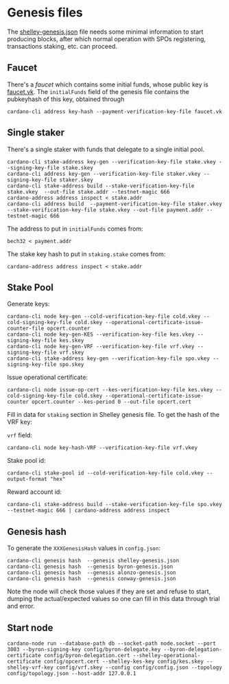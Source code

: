 # Genesis files

The [shelley-genesis.json](shelley-genesis.json) file needs some minimal information to start producing blocks, after which normal operation with SPOs registering, transactions staking, etc. can proceed.

## Faucet

There's a _faucet_ which contains some initial funds, whose public key is [faucet.vk](faucet.vk).
The `initialFunds` field of the genesis file contains the pubkeyhash of this key, obtained through

```
cardano-cli address key-hash --payment-verification-key-file faucet.vk
```

## Single staker

There's a single staker with funds that delegate to a single initial pool.

```
cardano-cli stake-address key-gen --verification-key-file stake.vkey --signing-key-file stake.skey
cardano-cli address key-gen --verification-key-file staker.vkey --signing-key-file staker.skey
cardano-cli stake-address build --stake-verification-key-file stake.vkey  --out-file stake.addr --testnet-magic 666
cardano-address address inspect < stake.addr
cardano-cli address build  --payment-verification-key-file staker.vkey --stake-verification-key-file stake.vkey --out-file payment.addr --testnet-magic 666
```

The address to put in `initialFunds` comes from:

```
bech32 < payment.addr
```

The stake key hash to put in `staking.stake` comes from:

```
cardano-address address inspect < stake.addr
```

## Stake Pool


Generate keys:

```
cardano-cli node key-gen --cold-verification-key-file cold.vkey --cold-signing-key-file cold.skey --operational-certificate-issue-counter-file opcert.counter
cardano-cli node key-gen-KES --verification-key-file kes.vkey --signing-key-file kes.skey
cardano-cli node key-gen-VRF --verification-key-file vrf.vkey --signing-key-file vrf.skey
cardano-cli stake-address key-gen --verification-key-file spo.vkey --signing-key-file spo.skey
```

Issue operational certificate:

```
cardano-cli node issue-op-cert --kes-verification-key-file kes.vkey --cold-signing-key-file cold.skey --operational-certificate-issue-counter opcert.counter --kes-period 0 --out-file opcert.cert
```

Fill in data for `staking` section in Shelley genesis file. To get the hash of the VRF key:

`vrf` field:

```
cardano-cli node key-hash-VRF --verification-key-file vrf.vkey
```

Stake pool id:

```
cardano-cli stake-pool id --cold-verification-key-file cold.vkey --output-format "hex"
```

Reward account id:

```
cardano-cli stake-address build --stake-verification-key-file spo.vkey  --testnet-magic 666 | cardano-address address inspect
```

## Genesis hash

To generate the `XXXGenesisHash` values in `config.json`:

```
cardano-cli genesis hash  --genesis shelley-genesis.json
cardano-cli genesis hash  --genesis byron-genesis.json
cardano-cli genesis hash  --genesis alonzo-genesis.json
cardano-cli genesis hash  --genesis conway-genesis.json
```

Note the node will check those values if they are set and refuse to start, dumping the actual/expected values so one can fill in this data through trial and error.

## Start node

```
cardano-node run --database-path db --socket-path node.socket --port 3003 --byron-signing-key config/byron-delegate.key --byron-delegation-certificate config/byron-delegation.cert --shelley-operational-certificate config/opcert.cert --shelley-kes-key config/kes.skey --shelley-vrf-key config/vrf.skey --config config/config.json --topology config/topology.json --host-addr 127.0.0.1
```
